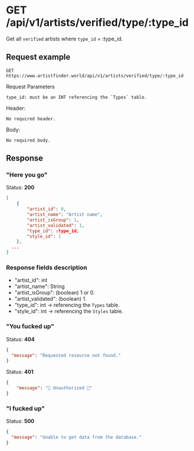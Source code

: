 # GET /api/v1/artists/verified/type/:type_id

Get all `verified` artists where `type_id` = :type_id.

## Request example

```
GET https://www.artistfinder.world/api/v1/artists/verified/type/:type_id
```
Request Parameters
```
type_id: must be an INT referencing the `Types` table.
```
Header:
```
No required header.
```
Body:
```
No required body.
```

## Response

### "Here you go"

Status: **200**
```json
[
	{
		"artist_id": 0,
		"artist_name": "Artist name",
		"artist_isGroup": 1,
		"artist_validated": 1,
		"type_id": :type_id,
		"style_id": 1
	},
  ...
]
```

### Response fields description

- "artist_id": int
- "artist_name": String
- "artist_isGroup": (boolean) 1 or 0.
- "artist_validated": (boolean) 1.
- "type_id": int -> referencing the `Types` table.
- "style_id": int -> referencing the `Styles` table.

### "You fucked up"

Status: **404**
```json
{
  "message": "Requested resource not found."
}
```
Status: **401**
```json
{
	"message": "🚫 Unauthorized 🚫"
}
```

### "I fucked up"

Status: **500**
```json
{
  "message": "Unable to get data from the database."
}
```